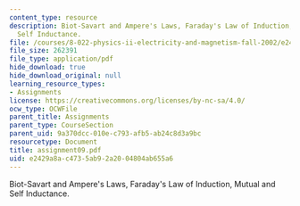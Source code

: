 ```yaml
---
content_type: resource
description: Biot-Savart and Ampere's Laws, Faraday's Law of Induction, Mutual and
  Self Inductance.
file: /courses/8-022-physics-ii-electricity-and-magnetism-fall-2002/e2429a8ac4735ab92a2004804ab655a6_assignment09.pdf
file_size: 262391
file_type: application/pdf
hide_download: true
hide_download_original: null
learning_resource_types:
- Assignments
license: https://creativecommons.org/licenses/by-nc-sa/4.0/
ocw_type: OCWFile
parent_title: Assignments
parent_type: CourseSection
parent_uid: 9a370dcc-010e-c793-afb5-ab24c8d3a9bc
resourcetype: Document
title: assignment09.pdf
uid: e2429a8a-c473-5ab9-2a20-04804ab655a6
---
```

Biot-Savart and Ampere's Laws, Faraday's Law of Induction, Mutual and Self Inductance.
